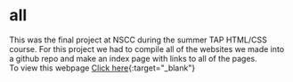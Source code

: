 # all
This was the final project at NSCC during the summer TAP HTML/CSS course. For this project we had to compile all of the websites we made into a github repo and make an index page with links to all of the pages.  
To view this webpage [Click here](https://bcj472565.github.io/all/){:target="_blank"}
